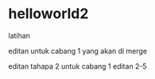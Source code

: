# helloworld2
latihan

editan untuk cabang 1 yang akan di merge

editan tahapa 2 untuk cabang 1
editan 2-5
